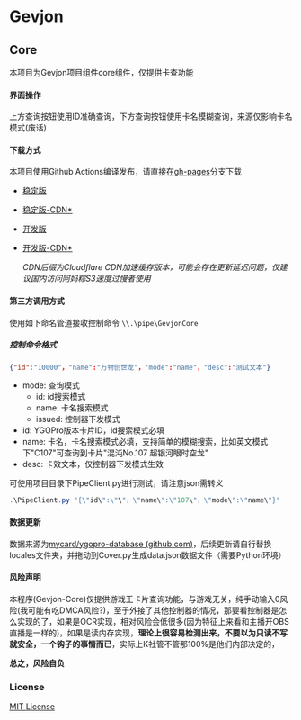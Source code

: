 # Gevjon

## Core
本项目为Gevjon项目组件core组件，仅提供卡查功能
#### 界面操作

上方查询按钮使用ID准确查询，下方查询按钮使用卡名模糊查询，来源仅影响卡名模式(废话)

#### 下载方式

本项目使用Github Actions编译发布，请直接在[gh-pages](https://github.com/RyoLee/Gevjon/tree/gh-pages)分支下载



- [稳定版](https://github.com/RyoLee/Gevjon/raw/gh-pages/Gevjon.7z)
- [稳定版-CDN*](https://raw.githubusercontents.com/RyoLee/Gevjon/gh-pages/Gevjon.7z)
- [开发版](https://github.com/RyoLee/Gevjon/raw/gh-pages/Gevjon-dev.7z)
- [开发版-CDN*](https://raw.githubusercontents.com/RyoLee/Gevjon/gh-pages/Gevjon-dev.7z)

    *CDN后缀为Cloudflare CDN加速缓存版本，可能会存在更新延迟问题，仅建议国内访问阿妈粽S3速度过慢者使用*

#### 第三方调用方式

使用如下命名管道接收控制命令
```\\.\pipe\GevjonCore```

##### 控制命令格式 

```json
{"id":"10000"，"name":"万物创世龙"，"mode":"name"，"desc":"测试文本"}
```

- mode: 查询模式
  - id: id搜索模式
  - name: 卡名搜索模式
  - issued: 控制器下发模式
- id: YGOPro版本卡片ID，id搜索模式必填
- name: 卡名，卡名搜索模式必填，支持简单的模糊搜索，比如英文模式下"C107"可查询到卡片"混沌No.107 超银河眼时空龙"
- desc: 卡效文本，仅控制器下发模式生效


可使用项目目录下PipeClient.py进行测试，请注意json需转义

```powershell
.\PipeClient.py "{\"id\":\"\"，\"name\":\"107\"，\"mode\":\"name\"}"
```


#### 数据更新

数据来源为[mycard/ygopro-database (github.com)](https://github.com/mycard/ygopro-database)，后续更新请自行替换locales文件夹，并拖动到Cover.py生成data.json数据文件（需要Python环境）

#### 风险声明

本程序(Gevjon-Core)仅提供游戏王卡片查询功能，与游戏无关，纯手动输入0风险(我可能有吃DMCA风险?)，至于外接了其他控制器的情况，那要看控制器是怎么实现的了，如果是OCR实现，相对风险会低很多(因为特征上来看和主播开OBS直播是一样的)，如果是读内存实现，**理论上很容易检测出来，不要以为只读不写就安全，一个钩子的事情而已**，实际上K社管不管那100%是他们内部决定的，

**总之，风险自负**

### License

[MIT License](https://github.com/RyoLee/Gevjon/blob/master/LICENSE)
